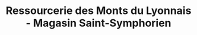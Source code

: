 ---
title: "Ressourcerie des Monts du Lyonnais - Magasin Saint-Symphorien"
url: /saint-symphorien-sur-coise/ressourcerie-des-monts-du-lyonnais-magasin-saint-symphorien/
shop: Gebrauchtwaren
---